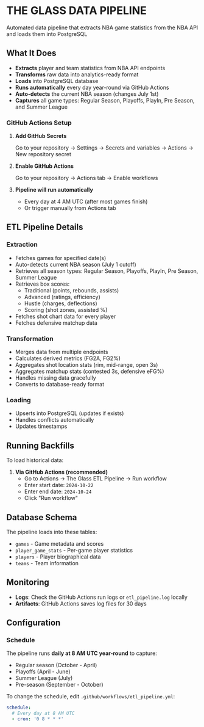 # THE GLASS DATA PIPELINE

Automated data pipeline that extracts NBA game statistics from the NBA API and loads them into PostgreSQL

## What It Does

- **Extracts** player and team statistics from NBA API endpoints
- **Transforms** raw data into analytics-ready format
- **Loads** into PostgreSQL database
- **Runs automatically** every day year-round via GitHub Actions
- **Auto-detects** the current NBA season (changes July 1st)
- **Captures** all game types: Regular Season, Playoffs, PlayIn, Pre Season, and Summer League


### GitHub Actions Setup

1. **Add GitHub Secrets**
   
   Go to your repository → Settings → Secrets and variables → Actions → New repository secret


2. **Enable GitHub Actions**
   
   Go to your repository → Actions tab → Enable workflows

3. **Pipeline will run automatically**
   - Every day at 4 AM UTC (after most games finish)
   - Or trigger manually from Actions tab


## ETL Pipeline Details

### Extraction
- Fetches games for specified date(s)
- Auto-detects current NBA season (July 1 cutoff)
- Retrieves all season types: Regular Season, Playoffs, PlayIn, Pre Season, Summer League
- Retrieves box scores:
  - Traditional (points, rebounds, assists)
  - Advanced (ratings, efficiency)
  - Hustle (charges, deflections)
  - Scoring (shot zones, assisted %)
- Fetches shot chart data for every player
- Fetches defensive matchup data

### Transformation
- Merges data from multiple endpoints
- Calculates derived metrics (FG2A, FG2%)
- Aggregates shot location stats (rim, mid-range, open 3s)
- Aggregates matchup stats (contested 3s, defensive eFG%)
- Handles missing data gracefully
- Converts to database-ready format

### Loading
- Upserts into PostgreSQL (updates if exists)
- Handles conflicts automatically
- Updates timestamps

## Running Backfills

To load historical data:

1. **Via GitHub Actions (recommended)**
   - Go to Actions → The Glass ETL Pipeline → Run workflow
   - Enter start date: `2024-10-22`
   - Enter end date: `2024-10-24`
   - Click "Run workflow"

## Database Schema

The pipeline loads into these tables:
- `games` - Game metadata and scores
- `player_game_stats` - Per-game player statistics
- `players` - Player biographical data
- `teams` - Team information

## Monitoring

- **Logs**: Check the GitHub Actions run logs or `etl_pipeline.log` locally
- **Artifacts**: GitHub Actions saves log files for 30 days

## Configuration

### Schedule
The pipeline runs **daily at 8 AM UTC year-round** to capture:
- Regular season (October - April)
- Playoffs (April - June)
- Summer League (July)
- Pre-season (September - October)

To change the schedule, edit `.github/workflows/etl_pipeline.yml`:
```yaml
schedule:
  # Every day at 8 AM UTC
  - cron: '0 8 * * *'
```